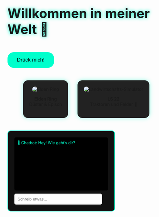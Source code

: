 <!DOCTYPE html>
<html lang="de">
<head>
  <meta charset="UTF-8" />
  <meta name="viewport" content="width=device-width, initial-scale=1.0"/>
  <title>Willkommen in meiner Welt</title>
  <style>
    @import url('https://fonts.googleapis.com/css2?family=Orbitron&display=swap');

    body {
      margin: 0;
      font-family: 'Orbitron', sans-serif;
      background: linear-gradient(135deg, #111, #222);
      color: #00ffcc;
      display: flex;
      flex-direction: column;
      align-items: center;
      justify-content: center;
      min-height: 100vh;
      overflow-x: hidden;
    }

    h1 {
      font-size: 3em;
      text-shadow: 0 0 20px #00ffcc;
      animation: pulse 2s infinite;
    }

    @keyframes pulse {
      0% { text-shadow: 0 0 10px #00ffcc; }
      50% { text-shadow: 0 0 25px #00ffcc; }
      100% { text-shadow: 0 0 10px #00ffcc; }
    }

    .button {
      background: #00ffcc;
      color: #000;
      padding: 15px 30px;
      border: none;
      border-radius: 20px;
      cursor: pointer;
      font-size: 1.2em;
      margin-top: 20px;
      transition: 0.3s;
    }

    .button:hover {
      background: #00cccc;
      transform: scale(1.1);
    }

    .games {
      margin-top: 40px;
      display: flex;
      gap: 30px;
      flex-wrap: wrap;
      justify-content: center;
    }

    .game {
      background: #222;
      padding: 20px;
      border-radius: 15px;
      box-shadow: 0 0 15px #00ffcc66;
      text-align: center;
      max-width: 200px;
    }

    .game img {
      max-width: 100%;
      border-radius: 10px;
    }

    #chatbot {
      margin-top: 40px;
      background: #111;
      border: 2px solid #00ffcc;
      border-radius: 10px;
      padding: 20px;
      width: 300px;
    }

    #chatlog {
      height: 150px;
      overflow-y: auto;
      background: #000;
      padding: 10px;
      margin-bottom: 10px;
      border-radius: 5px;
      color: #00ffcc;
      font-size: 0.9em;
    }

    #chatinput {
      width: calc(100% - 20px);
      padding: 10px;
      border-radius: 5px;
      border: none;
    }
  </style>
</head>
<body>

  <h1>Willkommen in meiner Welt 🌌</h1>
  <button class="button" onclick="alert('Du bist jetzt offiziell cool 😎')">Drück mich!</button>

  <div class="games">
    <div class="game">
      <img src="https://upload.wikimedia.org/wikipedia/en/b/bb/Elden_Ring_Box_art.jpg" alt="Elden Ring" />
      <p><strong>Elden Ring</strong><br/>Düster & Episch</p>
    </div>
    <div class="game">
      <img src="https://cdn-products.eneba.com/resized-products/xdeuRSv7N7bsQowPLKycHTFCTItiPENRSpCOZ7s9RQA_350x200_1x-0.jpeg" alt="Landwirtschafts-Simulator" />
      <p><strong>LS 22</strong><br/>Traktoren und Felder 🚜</p>
    </div>
  </div>

  <div id="chatbot">
    <div id="chatlog">🤖 Chatbot: Hey! Wie geht’s dir?</div>
    <input type="text" id="chatinput" placeholder="Schreib etwas..." onkeydown="if(event.key === 'Enter') sendChat()" />
  </div>

  <audio autoplay loop>
    <source src="https://www.bensound.com/bensound-music/bensound-creativeminds.mp3" type="audio/mpeg">
    Dein Browser unterstützt kein Audio.
  </audio>

  <script>
    function sendChat() {
      const input = document.getElementById("chatinput");
      const log = document.getElementById("chatlog");
      const text = input.value.trim();
      if (text !== "") {
        log.innerHTML += `<br/>🧑 Du: ${text}`;
        setTimeout(() => {
          const reply = getBotReply(text);
          log.innerHTML += `<br/>🤖 Chatbot: ${reply}`;
          log.scrollTop = log.scrollHeight;
        }, 500);
        input.value = "";
      }
    }

    function getBotReply(text) {
      text = text.toLowerCase();
      if (text.includes("wie geht")) return "Mir geht’s super – danke der Nachfrage!";
      if (text.includes("was machst du")) return "Ich chatte mit dir 😁";
      if (text.includes("spiel")) return "Elden Ring ist mein Lieblingsspiel!";
      return "Cool 😎";
    }
  </script>

</body>
</html>
